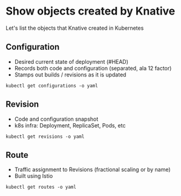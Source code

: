 # Show objects created by Knative

Let's list the objects that Knative created in Kubernetes

## Configuration

* Desired current state of deployment (#HEAD)
* Records both code and configuration (separated, ala 12 factor)
* Stamps out builds / revisions as it is updated


```shell
kubectl get configurations -o yaml
```

## Revision

* Code and configuration snapshot
* k8s infra: Deployment, ReplicaSet, Pods, etc

```shell
kubectl get revisions -o yaml
```

## Route

* Traffic assignment to Revisions (fractional scaling or by name)
* Built using Istio


```shell
kubectl get routes -o yaml
```

